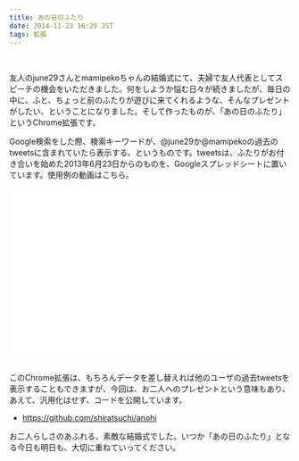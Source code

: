 ```yaml
---
title: あの日のふたり
date: 2014-11-23 16:29 JST
tags: 拡張
---
```


<br />

友人のjune29さんとmamipekoちゃんの結婚式にて、夫婦で友人代表としてスピーチの機会をいただきました。何をしようか悩む日々が続きましたが、毎日の中に、ふと、ちょっと前のふたりが遊びに来てくれるような、そんなプレゼントがしたい、ということになりました。そして作ったものが、「あの日のふたり」というChrome拡張です。

Google検索をした際、検索キーワードが、@june29か@mamipekoの過去のtweetsに含まれていたら表示する、というものです。tweetsは、ふたりがお付き合いを始めた2013年6月23日からのものを、Googleスプレッドシートに置いています。使用例の動画はこちら。

<iframe width="420" height="315" src="//www.youtube.com/embed/ELYSERFKdm8" frameborder="0" allowfullscreen></iframe>

このChrome拡張は、もちろんデータを差し替えれば他のユーザの過去tweetsを表示することもできますが、今回は、お二人へのプレゼントという意味もあり、あえて、汎用化はせず、コードを公開しています。

- https://github.com/shiratsuchi/anohi


お二人らしさのあふれる、素敵な結婚式でした。いつか「あの日のふたり」となる今日も明日も、大切に重ねていってください。

<div style="width: 50%">
<script async class="speakerdeck-embed" data-id="ecebc660550b01323a2c7e116fae2d05" data-ratio="1.33333333333333" src="//speakerdeck.com/assets/embed.js" ></script>
</div>

<br />
